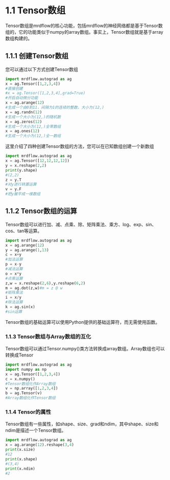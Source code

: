 # 1.1 Tensor数组
Tensor数组是mrdflow的核心功能，包括mrdflow的神经网络都是基于Tensor数组的，它的功能类似于numpy的array数组。事实上，Tensor数组就是基于array数组构建的。
## 1.1.1 创建Tensor数组
您可以通过以下方式创建Tensor数组
```Python
import mrdflow.autograd as ag
x = ag.Tensor([1,2,3,4])
#直接创建
#x = ag.Tensor([1,2,3,4],grad=True)
#开启自动微分功能
x = ag.arange(12)
#生成一个由0到11，间隔为1的连续的整数，大小为(12,)
x = ag.randn(12)
#生成一个大小为(12,)的随机数
x = ag.zeros(12)
#生成一个大小为(12,)全零数组
x = ag.ones(12)
#生成一个大小为(12,)全一数组
```
这里介绍了四种创建Tensor数组的方法，您可以在已知数组创建一个新数组
```Python
import mrdflow.autograd as ag
x = ag.Tensor([12,12,12,12])
y = x.reshape(2,2)
print(y.shape)
#(2,2)
z = y.T
#对y进行转置运算
v = y.F
#把y展平成一维数组
```
## 1.1.2 Tensor数组的运算
Tensor数组可以进行加、减、点乘、除、矩阵乘法、乘方、log、exp、sin、cos、tan等运算。
```Python
import mrdflow.autograd as ag
x = ag.arange(12)
y = ag.arange(1,13)
c = x+y
#加法运算
p = x-y
#减法运算
o = x*y
#点乘运算
z,w = x.reshape(2,6),y.reshape(6,2)
m = ag.dot(z,w)#m = z @ w
#矩阵乘法
i = x/y
#除法运算
k = ag.sin(x)
#sin运算
```
Tensor数组的基础运算可以使用Python提供的基础运算符，而无需使用函数。
### 1.1.3 Tensor数组与Array数组的互化
Tensor数组可以通过Tensor.numpy()类方法转换成array数组。Array数组也可以转换成Tensor
```Python
import mrdflow.autograd as ag
import numpy as np
x = ag.Tensor([1,2,3,4])
c = x.numpy()
#Tensor数组化作Array数组
v = np.array([1,2,3,4])
b = ag.Tensor(v)
#Array数组化作Tensor数组
```
### 1.1.4 Tensor的属性
Tensor数组有一些属性，如shape、size、grad和ndim，其中shape、size和ndim是描述一个Tensor数组。
```Python
import mrdflow.autograd as ag
x = ag.arange(12).reshape(3,4)
print(x.size)
#12
print(x.shape)
#(3,4)
print(x.ndim)
#2
```
